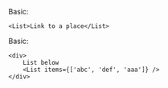 Basic:
```
<List>Link to a place</List>
```

Basic:
```
<div>
    List below
    <List items={['abc', 'def', 'aaa']} />
</div>
```